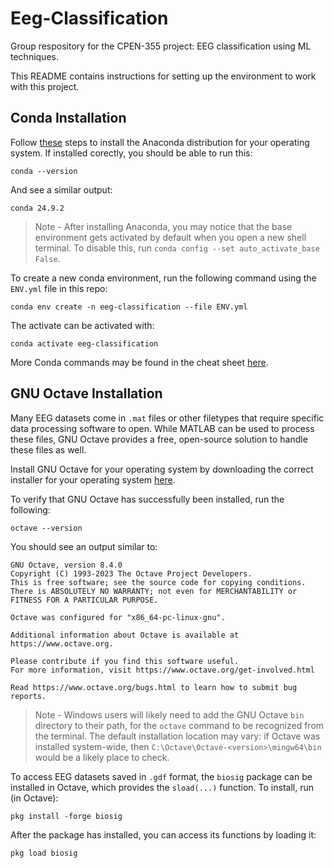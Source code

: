 # Eeg-Classification
Group respository for the CPEN-355 project: EEG classification using ML techniques.

This README contains instructions for setting up the environment to work with this project.

## Conda Installation

Follow [these](https://docs.anaconda.com/anaconda/install/) steps to install the Anaconda distribution for your operating system. If installed corectly, you should be able to run this:
```
conda --version
```
And see a similar output:
```
conda 24.9.2
```

>Note - After installing Anaconda, you may notice that the base environment gets activated by default when you open a new shell terminal. To disable this, run `conda config --set auto_activate_base False`. 

To create a new conda environment, run the following command using the `ENV.yml` file in this repo:
```
conda env create -n eeg-classification --file ENV.yml
```

The activate can be activated with:
```
conda activate eeg-classification
```

More Conda commands may be found in the cheat sheet [here](https://docs.conda.io/projects/conda/en/latest/user-guide/cheatsheet.html).

## GNU Octave Installation

Many EEG datasets come in `.mat` files or other filetypes that require specific data processing software to open. While MATLAB can be used to process these files, GNU Octave provides a free, open-source solution to handle these files as well.

Install GNU Octave for your operating system by downloading the correct installer for your operating system [here](https://octave.org/download).

To verify that GNU Octave has successfully been installed, run the following:
```
octave --version
```

You should see an output similar to:
```
GNU Octave, version 8.4.0
Copyright (C) 1993-2023 The Octave Project Developers.
This is free software; see the source code for copying conditions.
There is ABSOLUTELY NO WARRANTY; not even for MERCHANTABILITY or
FITNESS FOR A PARTICULAR PURPOSE.

Octave was configured for "x86_64-pc-linux-gnu".

Additional information about Octave is available at https://www.octave.org.

Please contribute if you find this software useful.
For more information, visit https://www.octave.org/get-involved.html

Read https://www.octave.org/bugs.html to learn how to submit bug reports.
```

>Note - Windows users will likely need to add the GNU Octave `bin` directory to their path, for the `octave` command to be recognized from the terminal. The default installation location may vary: if Octave was installed system-wide, then `C:\Octave\Octave-<version>\mingw64\bin` would be a likely place to check.

To access EEG datasets saved in `.gdf` format, the `biosig` package can be installed in Octave, which provides the `sload(...)` function.
To install, run (in Octave):
```
pkg install -forge biosig
```

After the package has installed, you can access its functions by loading it:
```
pkg load biosig
```
